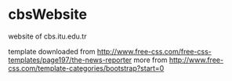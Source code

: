 # cbsWebsite
website of cbs.itu.edu.tr

template downloaded from http://www.free-css.com/free-css-templates/page197/the-news-reporter
more from http://www.free-css.com/template-categories/bootstrap?start=0
